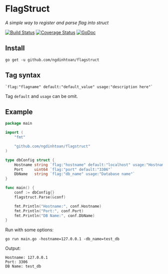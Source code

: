 # FlagStruct

*A simple way to register and parse flag into struct*

[![Build Status](https://travis-ci.org/ngdinhtoan/flagstruct.svg)](https://travis-ci.org/ngdinhtoan/flagstruct)
[![Coverage Status](https://coveralls.io/repos/github/ngdinhtoan/flagstruct/badge.svg)](https://coveralls.io/github/ngdinhtoan/flagstruct)
[![GoDoc](https://godoc.org/github.com/ngdinhtoan/flagstruct?status.svg)](https://godoc.org/github.com/ngdinhtoan/flagstruct)

## Install

    go get -u github.com/ngdinhtoan/flagstruct

## Tag syntax

	`flag:"flagname" default:"default_value" usage:"description here"`

Tag `default` and `usage` can be omit.

## Example

```go
package main

import (
	"fmt"

	"github.com/ngdinhtoan/flagstruct"
)

type dbConfig struct {
	Hostname string `flag:"hostname" default:"localhost" usage:"Hostname"`
	Port     uint64 `flag:"port" default:"3306"`
	DbName   string `flag:"db_name" usage:"Database name"`
}

func main() {
	conf := dbConfig{}
	flagstruct.Parse(&conf)

	fmt.Println("Hostname:", conf.Hostname)
	fmt.Println("Port:", conf.Port)
	fmt.Println("DB Name:", conf.DbName)
}
```

Run with some options:

    go run main.go -hostname=127.0.0.1 -db_name=test_db

Output:

    Hostname: 127.0.0.1
    Port: 3306
    DB Name: test_db
